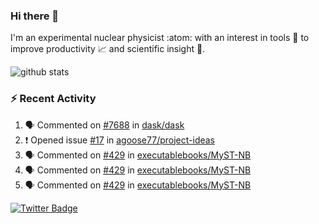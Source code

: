 ### Hi there 👋 

I'm an experimental nuclear physicist :atom: with an interest in tools :wrench: to improve productivity :chart_with_upwards_trend: and scientific insight :telescope:.

![github stats](https://github-readme-stats.vercel.app/api?username=agoose77&show_icons=true&hide_rank=true&hide_title=true&bg_color=30,e76445,904e95&text_color=efe3ec&icon_color=efe3ec)
<!--
**agoose77/agoose77** is a ✨ _special_ ✨ repository because its `README.md` (this file) appears on your GitHub profile.

Here are some ideas to get you started:

- 🔭 I’m currently working on ...
- 🌱 I’m currently learning ...
- 👯 I’m looking to collaborate on ...
- 🤔 I’m looking for help with ...
- 💬 Ask me about ...
- 📫 How to reach me: ...
- 😄 Pronouns: ...
- ⚡ Fun fact: ...
-->

### :zap: Recent Activity
<!--START_SECTION:activity-->
1. 🗣 Commented on [#7688](https://github.com/dask/dask/issues/7688) in [dask/dask](https://github.com/dask/dask)
2. ❗️ Opened issue [#17](https://github.com/agoose77/project-ideas/issues/17) in [agoose77/project-ideas](https://github.com/agoose77/project-ideas)
3. 🗣 Commented on [#429](https://github.com/executablebooks/MyST-NB/issues/429) in [executablebooks/MyST-NB](https://github.com/executablebooks/MyST-NB)
4. 🗣 Commented on [#429](https://github.com/executablebooks/MyST-NB/issues/429) in [executablebooks/MyST-NB](https://github.com/executablebooks/MyST-NB)
5. 🗣 Commented on [#429](https://github.com/executablebooks/MyST-NB/issues/429) in [executablebooks/MyST-NB](https://github.com/executablebooks/MyST-NB)
<!--END_SECTION:activity-->


[![Twitter Badge](https://img.shields.io/twitter/follow/agoose77?style=flat-square&logo=Twitter&logoColor=white&color=cornflowerblue)](https://twitter.com/agoose77)

